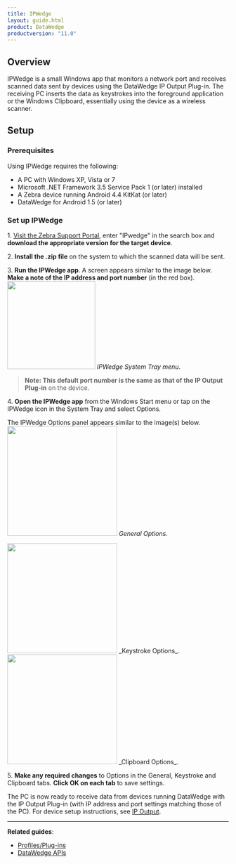 ```yaml
---
title: IPWedge
layout: guide.html
product: DataWedge
productversion: "11.0"
---
```


## Overview

IPWedge is a small Windows app that monitors a network port and receives scanned data sent by devices using the DataWedge IP Output Plug-in. The receiving PC inserts the data as keystrokes into the foreground application or the Windows Clipboard, essentially using the device as a wireless scanner.

## Setup

### Prerequisites

Using IPWedge requires the following:

- A PC with Windows XP, Vista or 7
- Microsoft .NET Framework 3.5 Service Pack 1 (or later) installed
- A Zebra device running Android 4.4 KitKat (or later)
- DataWedge for Android 1.5 (or later)

### Set up IPWedge

&#49;. [Visit the Zebra Support Portal](https://www.zebra.com/us/en/support-downloads.html), enter "IPwedge" in the search box and **download the appropriate version for the target device**.

&#50;. **Install the .zip file** on the system to which the scanned data will be sent.

&#51;. **Run the IPWedge app**. A screen appears similar to the image below. **Make a note of the IP address and port number** (in the red box).
<img style="height:200px" src="04_ipwedge.jpg"/>
_IPWedge System Tray menu_.
<br>

> **Note: This default port number is the same as that of the IP Output Plug-in** on the device.

&#52;. **Open the IPWedge app** from the Windows Start menu or tap on the IPWedge icon in the System Tray and select Options.

The IPWedge Options panel appears similar to the image(s) below.
<img style="height:250px" src="01_ipwedge.jpg"/>
_General Options_.
<br>

<img style="height:250px" src="02_ipwedge.jpg"/>
_Keystroke Options_. 
<br>

<img style="height:250px" src="03_ipwedge.jpg"/>
_Clipboard Options_. 
<br>

&#53;. **Make any required changes** to Options in the General, Keystroke and Clipboard tabs. **Click OK on each tab** to save settings.

The PC is now ready to receive data from devices running DataWedge with the IP Output Plug-in (with IP address and port settings matching those of the PC). For device setup instructions, see [IP Output](../output/ip).

---

**Related guides**:

- [Profiles/Plug-ins](../../profiles)
- [DataWedge APIs](../../api)

<!-- **Note: Profile0 cannot be used with IPWedge**. 10/18/16- removed per Tharindu -->
